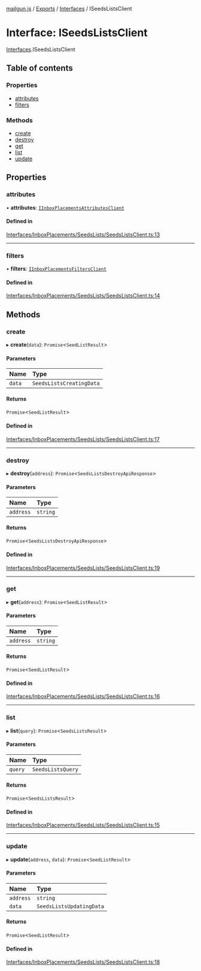[mailgun.js](../README.md) / [Exports](../modules.md) / [Interfaces](../modules/Interfaces.md) / ISeedsListsClient

# Interface: ISeedsListsClient

[Interfaces](../modules/Interfaces.md).ISeedsListsClient

## Table of contents

### Properties

- [attributes](Interfaces.ISeedsListsClient.md#attributes)
- [filters](Interfaces.ISeedsListsClient.md#filters)

### Methods

- [create](Interfaces.ISeedsListsClient.md#create)
- [destroy](Interfaces.ISeedsListsClient.md#destroy)
- [get](Interfaces.ISeedsListsClient.md#get)
- [list](Interfaces.ISeedsListsClient.md#list)
- [update](Interfaces.ISeedsListsClient.md#update)

## Properties

### attributes

• **attributes**: [`IInboxPlacementsAttributesClient`](Interfaces.IInboxPlacementsAttributesClient.md)

#### Defined in

[Interfaces/InboxPlacements/SeedsLists/SeedsListsClient.ts:13](https://github.com/mailgun/mailgun.js/blob/009065a/lib/Interfaces/InboxPlacements/SeedsLists/SeedsListsClient.ts#L13)

___

### filters

• **filters**: [`IInboxPlacementsFiltersClient`](Interfaces.IInboxPlacementsFiltersClient.md)

#### Defined in

[Interfaces/InboxPlacements/SeedsLists/SeedsListsClient.ts:14](https://github.com/mailgun/mailgun.js/blob/009065a/lib/Interfaces/InboxPlacements/SeedsLists/SeedsListsClient.ts#L14)

## Methods

### create

▸ **create**(`data`): `Promise`<`SeedListResult`\>

#### Parameters

| Name | Type |
| :------ | :------ |
| `data` | `SeedsListsCreatingData` |

#### Returns

`Promise`<`SeedListResult`\>

#### Defined in

[Interfaces/InboxPlacements/SeedsLists/SeedsListsClient.ts:17](https://github.com/mailgun/mailgun.js/blob/009065a/lib/Interfaces/InboxPlacements/SeedsLists/SeedsListsClient.ts#L17)

___

### destroy

▸ **destroy**(`address`): `Promise`<`SeedsListsDestroyApiResponse`\>

#### Parameters

| Name | Type |
| :------ | :------ |
| `address` | `string` |

#### Returns

`Promise`<`SeedsListsDestroyApiResponse`\>

#### Defined in

[Interfaces/InboxPlacements/SeedsLists/SeedsListsClient.ts:19](https://github.com/mailgun/mailgun.js/blob/009065a/lib/Interfaces/InboxPlacements/SeedsLists/SeedsListsClient.ts#L19)

___

### get

▸ **get**(`address`): `Promise`<`SeedListResult`\>

#### Parameters

| Name | Type |
| :------ | :------ |
| `address` | `string` |

#### Returns

`Promise`<`SeedListResult`\>

#### Defined in

[Interfaces/InboxPlacements/SeedsLists/SeedsListsClient.ts:16](https://github.com/mailgun/mailgun.js/blob/009065a/lib/Interfaces/InboxPlacements/SeedsLists/SeedsListsClient.ts#L16)

___

### list

▸ **list**(`query`): `Promise`<`SeedsListsResult`\>

#### Parameters

| Name | Type |
| :------ | :------ |
| `query` | `SeedsListsQuery` |

#### Returns

`Promise`<`SeedsListsResult`\>

#### Defined in

[Interfaces/InboxPlacements/SeedsLists/SeedsListsClient.ts:15](https://github.com/mailgun/mailgun.js/blob/009065a/lib/Interfaces/InboxPlacements/SeedsLists/SeedsListsClient.ts#L15)

___

### update

▸ **update**(`address`, `data`): `Promise`<`SeedListResult`\>

#### Parameters

| Name | Type |
| :------ | :------ |
| `address` | `string` |
| `data` | `SeedsListsUpdatingData` |

#### Returns

`Promise`<`SeedListResult`\>

#### Defined in

[Interfaces/InboxPlacements/SeedsLists/SeedsListsClient.ts:18](https://github.com/mailgun/mailgun.js/blob/009065a/lib/Interfaces/InboxPlacements/SeedsLists/SeedsListsClient.ts#L18)
